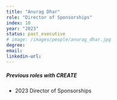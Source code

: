 ```yaml
---
title: "Anurag Dhar"
role: "Director of Sponsorships"
index: 10
year: "2023"
status: past_executive
# image: /images/people/anurag_dhar.jpg
degree:
email:
linkedin-url:
---
```

##### Previous roles with CREATE

- 2023 Director of Sponsorships